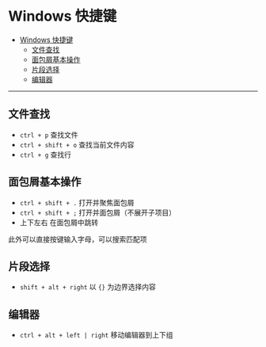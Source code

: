 # Windows 快捷键

- [Windows 快捷键](#windows-快捷键)
  - [文件查找](#文件查找)
  - [面包屑基本操作](#面包屑基本操作)
  - [片段选择](#片段选择)
  - [编辑器](#编辑器)

---

## 文件查找

- `ctrl + p` 查找文件
- `ctrl + shift + o` 查找当前文件内容
- `ctrl + g` 查找行

## 面包屑基本操作

- `ctrl + shift + .` 打开并聚焦面包屑
- `ctrl + shift + ;` 打开并面包屑（不展开子项目）
- 上下左右 在面包屑中跳转

此外可以直接按键输入字母，可以搜索匹配项

## 片段选择

- `shift + alt + right` 以 `{}` 为边界选择内容

## 编辑器

- `ctrl + alt + left | right` 移动编辑器到上下组
